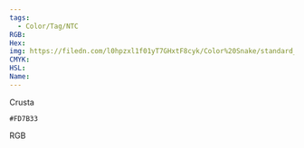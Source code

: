 ```yaml
---
tags:
  - Color/Tag/NTC
RGB:
Hex:
img: https://filedn.com/l0hpzxl1f01yT7GHxtF8cyk/Color%20Snake/standard_csv_to_svg/%23/FD7B33.svg
CMYK:
HSL:
Name:
---
```

Crusta
```palette
#FD7B33
```
RGB
